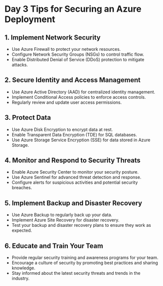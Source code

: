 # Day 3 Tips for Securing an Azure Deployment

## 1. Implement Network Security
- Use Azure Firewall to protect your network resources.
- Configure Network Security Groups (NSGs) to control traffic flow.
- Enable Distributed Denial of Service (DDoS) protection to mitigate attacks.

## 2. Secure Identity and Access Management
- Use Azure Active Directory (AAD) for centralized identity management.
- Implement Conditional Access policies to enforce access controls.
- Regularly review and update user access permissions.

## 3. Protect Data
- Use Azure Disk Encryption to encrypt data at rest.
- Enable Transparent Data Encryption (TDE) for SQL databases.
- Use Azure Storage Service Encryption (SSE) for data stored in Azure Storage.

## 4. Monitor and Respond to Security Threats
- Enable Azure Security Center to monitor your security posture.
- Use Azure Sentinel for advanced threat detection and response.
- Configure alerts for suspicious activities and potential security breaches.

## 5. Implement Backup and Disaster Recovery
- Use Azure Backup to regularly back up your data.
- Implement Azure Site Recovery for disaster recovery.
- Test your backup and disaster recovery plans to ensure they work as expected.

## 6. Educate and Train Your Team
- Provide regular security training and awareness programs for your team.
- Encourage a culture of security by promoting best practices and sharing knowledge.
- Stay informed about the latest security threats and trends in the industry.
